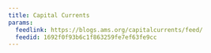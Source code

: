```yaml
---
title: Capital Currents
params:
  feedlink: https://blogs.ams.org/capitalcurrents/feed/
  feedid: 1692f0f93b6c1f863259fe7ef63fe9cc
---
```

